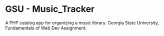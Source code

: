 # GSU - Music_Tracker

A PHP catalog app for organizing a music library. Georgia State University, Fundamentals of Web Dev Assignment.
